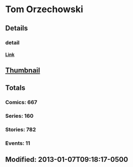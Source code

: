 # Tom  Orzechowski 
## Details
### detail
#### [Link](http://marvel.com/comics/creators/791/tom_orzechowski?utm_campaign=apiRef&utm_source=225578a89fc76f3d20fbffda5d17a88d)
## [Thumbnail](http://i.annihil.us/u/prod/marvel/i/mg/6/90/4bc46a9384b46.jpg)
## Totals
### Comics: 667
### Series: 160
### Stories: 782
### Events: 11
## Modified: 2013-01-07T09:18:17-0500
